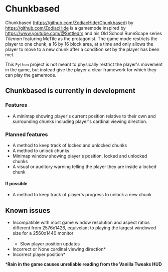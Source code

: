 # Chunkbased
Chunkbased (https://github.com/ZodiacHide/Chunkbased) by https://github.com/ZodiacHide is a gamemode inspired by https://www.youtube.com/@Settledrs and his Old School RuneScape series *Tileman* featuring McTile as the protagonist.
The game mode restricts the player to one chunk, a 16 by 16 block area, at a time and only allows the player to move to a new chunk after a condition set by the player has been met.

This ``Python`` project is not meant to physically restrict the player's movement in the game, but instead give the player a clear framework for which they can play the gamemode.

## Chunkbased is currently in development
### Features
- A minimap showing player's current position relative to their own and surrounding chunks including player's cardinal viewing direction.
### Planned features
- A method to keep track of locked and unlocked chunks
- A method to unlock chunks
- Minimap window showing player's position, locked and unlocked chunks
- A visual or auditory warning telling the player they are inside a locked chunk

#### If possible
- A method to keep track of player's progress to unlock a new chunk

## Known issues
- Incompatible with most game window resolution and aspect ratios different from 2576x1426, equivelant to playing the largest windowed size for a 2560x1440 monitor
- - Slow player position updates
- Incorrect or None cardinal viewing direction*
- Incorrect player position*
  
***Rain in the game causes unreliable reading from the Vanilla Tweaks HUD**

